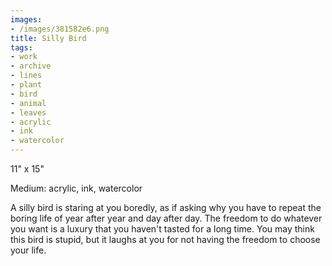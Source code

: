 ```yaml
---
images:
- /images/381582e6.png
title: Silly Bird
tags:
- work
- archive
- lines
- plant
- bird
- animal
- leaves
- acrylic
- ink
- watercolor
---
```

11" x 15"

Medium: acrylic, ink, watercolor

A silly bird is staring at you boredly, as if asking why you have to repeat the boring life of year after year and day after day. The freedom to do whatever you want is a luxury that you haven't tasted for a long time. You may think this bird is stupid, but it laughs at you for not having the freedom to choose your life.
